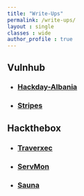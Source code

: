 ```yaml
---
title: "Write-Ups"
permalink: /write-ups/
layout : single
classes : wide
author_profile : true
---
```


## Vulnhub

- ### [Hackday-Albania](https://pi0x73.github.io/Vulnhub-HackDay-Albania/)
- ### [Stripes](https://pi0x73.github.io/Stripe-Vulnhub/)

## Hackthebox

- ### [Traverxec](https://pi0x73.github.io/TRAVERXEC-HTB/)
- ### [ServMon](https://pi0x73.github.io/ServMon-HackTheBox/)
- ### [Sauna](https://pi0x73.github.io/Sauna-HackTheBox/)

